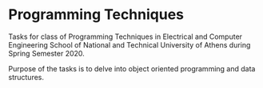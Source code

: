 # Programming Techniques

Tasks for class of Programming Techniques in Electrical and Computer Engineering School of National and Technical University of Athens during Spring Semester 2020.

Purpose of the tasks is to delve into object oriented programming and data structures.
